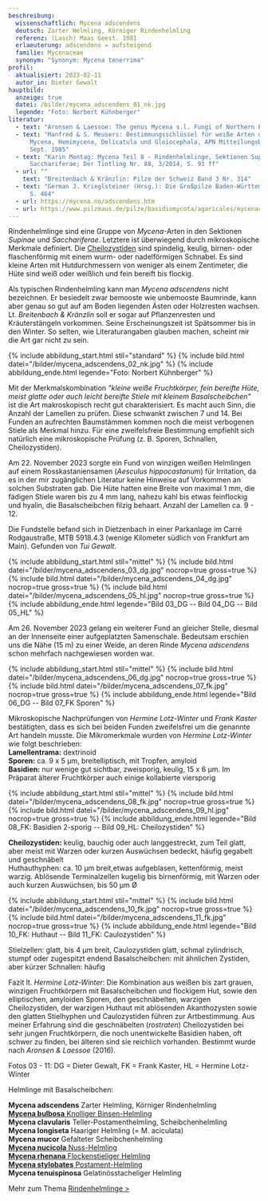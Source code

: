 ```yaml
---
beschreibung:
  wissenschaftlich: Mycena adscendens
  deutsch: Zarter Helmling, Körniger Rindenhelmling
  referenz: (Lasch) Maas Geest. 1981
  erlaeuterung: adscendens = aufsteigend
  familie: Mycenaceae
  synonym: "Synonym: Mycena tenerrima"
profil:
  aktualisiert: 2023-02-11
  autor_in: Dieter Gewalt
hauptbild:
  anzeige: true
  datei: /bilder/mycena_adscendens_01_nk.jpg
  legende: "Foto: Norbert Kühnberger"
literatur:
  - text: "Aronsen & Laessoe: The genus Mycena s.l. Fungi of Northern Europe Vol. 5"
  - text: "Manfred & S. Meusers: Bestimmungsschlüssel für weiße Arten der Gattungen
      Mycena, Hemimycena, Delicatula und Gloiocephala, APN Mitteilungsblatt 2a
      Sept. 1985"
  - text: "Karin Montag: Mycena Teil 8 - Rindenhelmlinge, Sektionen Supinae und
      Sacchariferae; Der Tintling Nr. 88, 3/2014, S. 93 ff"
  - url: ""
    text: "Breitenbach & Kränzlin: Pilze der Schweiz Band 3 Nr. 314"
  - text: "German J. Krieglsteiner (Hrsg.): Die Großpilze Baden-Württembergs Band 3,
      S. 464"
  - url: https://mycena.no/adscendens.htm
  - url: https://www.pilzmaus.de/pilze/basidiomycota/agaricales/mycenaceae/mycena/m_adscendens/m_adscendens.htm
---
```

Rindenhelmlinge sind eine Gruppe von *Mycena*-Arten in den Sektionen *Supinae* und *Sacchariferae*. Letztere ist überwiegend durch mikroskopische Merkmale definiert. Die [Cheilozystiden](<Cheilozystiden "Glossar">) sind spindelig, keulig, birnen- oder flaschenförmig mit einem wurm- oder nadelförmigen Schnabel. Es sind kleine Arten mit Hutdurchmessern von weniger als einem Zentimeter, die Hüte sind weiß oder weißlich und fein bereift bis flockig.

Als typischen Rindenhelmling kann man *Mycena adscendens* nicht bezeichnen. Er besiedelt zwar bemooste wie unbemooste Baumrinde, kann aber genau so gut auf am Boden liegenden Ästen oder Holzresten wachsen. Lt. *Breitenbach & Kränzlin* soll er sogar auf Pflanzenresten und Kräuterstängeln vorkommen. Seine Erscheinungszeit ist Spätsommer bis in den Winter. So selten, wie Literaturangaben glauben machen, scheint mir die Art gar nicht zu sein.

{% include abbildung_start.html stil="standard" %}
{% include bild.html datei="/bilder/mycena_adscendens_02_nk.jpg" %}
{% include abbildung_ende.html legende="Foto: Norbert Kühnberger" %}

Mit der Merkmalskombination *"kleine weiße Fruchtkörper, fein bereifte Hüte, meist glatte oder auch leicht bereifte Stiele mit kleinem Basalscheibchen"* ist die Art makroskopisch recht gut charakterisiert. Es macht auch Sinn, die Anzahl der Lamellen zu prüfen. Diese schwankt zwischen 7 und 14. Bei Funden an aufrechten Baumstämmen kommen noch die meist verbogenen Stiele als Merkmal hinzu. Für eine zweifelsfreie Bestimmung empfiehlt sich natürlich eine mikroskopische Prüfung (z. B. Sporen, Schnallen, Cheilozystiden).

Am 22. November 2023 sorgte ein Fund von winzigen weißen Helmlingen auf einem Rosskastaniensamen (*Aesculus hippocastanum*) für Irritation, da es in der mir zugänglichen Literatur keine Hinweise auf Vorkommen an solchen Substraten gab. Die Hüte hatten eine Breite von maximal 1 mm, die fädigen Stiele waren bis zu 4 mm lang, nahezu kahl bis etwas feinflockig und hyalin, die Basalscheibchen filzig behaart. Anzahl der Lamellen ca. 9 - 12.

Die Fundstelle befand sich in Dietzenbach in einer Parkanlage im Carré Rodgaustraße, MTB 5918.4.3 (wenige Kilometer südlich von Frankfurt am Main). Gefunden von *Tui Gewalt*.

{% include abbildung_start.html stil="mittel" %}
{% include bild.html datei="/bilder/mycena_adscendens_03_dg.jpg" nocrop=true gross=true %}
{% include bild.html datei="/bilder/mycena_adscendens_04_dg.jpg" nocrop=true gross=true %}
{% include bild.html datei="/bilder/mycena_adscendens_05_hl.jpg" nocrop=true gross=true %}
{% include abbildung_ende.html legende="Bild 03_DG -- Bild 04_DG -- Bild 05_HL" %}

Am 26. November 2023 gelang ein weiterer Fund an gleicher Stelle, diesmal an der Innenseite einer aufgeplatzten Samenschale. Bedeutsam erschien uns die Nähe (15 m) zu einer Weide, an deren Rinde *Mycena adscendens* schon mehrfach nachgewiesen worden war.

{% include abbildung_start.html stil="mittel" %}
{% include bild.html datei="/bilder/mycena_adscendens_06_dg.jpg" nocrop=true gross=true %}
{% include bild.html datei="/bilder/mycena_adscendens_07_fk.jpg" nocrop=true gross=true %}
{% include abbildung_ende.html legende="Bild 06_DG -- Bild 07_FK Sporen" %}

Mikroskopische Nachprüfungen von *Hermine Lotz-Winter* und *Frank Kaster* bestätigten, dass es sich bei beiden Funden zweifelsfrei um die genannte Art handeln musste. Die Mikromerkmale wurden von *Hermine Lotz-Winter* wie folgt beschrieben:\
**Lamellentrama:** dextrinoid\
**Sporen:** ca. 9 x 5 µm, breitelliptisch, mit Tropfen, amyloid\
**Basidien:** nur wenige gut sichtbar, zweisporig, keulig, 15 x 6 µm. Im Präparat älterer Fruchtkörper auch einige kollabierte viersporig

{% include abbildung_start.html stil="mittel" %}
{% include bild.html datei="/bilder/mycena_adscendens_08_fk.jpg" nocrop=true gross=true %}
{% include bild.html datei="/bilder/mycena_adscendens_09_hl.jpg" nocrop=true gross=true %}
{% include abbildung_ende.html legende="Bild 08_FK: Basidien 2-sporig -- Bild 09_HL: Cheilozystiden" %}

**Cheilozystiden:** keulig, bauchig oder auch langgestreckt, zum Teil glatt, aber meist mit Warzen oder kurzen Auswüchsen bedeckt, häufig gegabelt und geschnäbelt\
Huthauthyphen: ca. 10 µm breit,etwas aufgeblasen, kettenförmig, meist warzig. Ablösende Terminalzellen kugelig bis birnenförmig, mit Warzen oder auch kurzen Auswüchsen, bis 50 µm Ø

{% include abbildung_start.html stil="mittel" %}
{% include bild.html datei="/bilder/mycena_adscendens_10_fk.jpg" nocrop=true gross=true %}
{% include bild.html datei="/bilder/mycena_adscendens_11_fk.jpg" nocrop=true gross=true %}
{% include abbildung_ende.html legende="Bild 10_FK: Huthaut -- Bild 11_FK: Caulozystiden" %}

Stielzellen: glatt, bis 4 µm breit, Caulozystiden glatt, schmal zylindrisch, stumpf oder zugespitzt endend
Basalscheibchen: mit ähnlichen Zystiden, aber kürzer
Schnallen: häufig

Fazit lt. *Hermine Lotz-Winter*: Die Kombination aus weißen bis zart grauen, winzigen Fruchtkörpern mit Basalscheibchen und flockigem Hut, sowie den elliptischen, amyloiden Sporen, den geschnäbelten, warzigen Cheilozystiden, der warzigen Huthaut mit ablösenden Akanthozysten sowie den glatten Stielhyphen und Caulozystiden führen zur Artbestimmung. Aus meiner Erfahrung sind die geschnäbelten (*rostraten*) Cheilozystiden bei sehr jungen Fruchtkörpern, die noch unentwickelte Basidien haben, oft schwer zu finden, bei älteren sind sie reichlich vorhanden. Bestimmt wurde nach *Aronsen & Laessoe* (2016).

Fotos 03 - 11: DG = Dieter Gewalt, FK = Frank Kaster, HL = Hermine Lotz-Winter

Helmlinge mit Basalscheibchen:

**Mycena adscendens** Zarter Helmling, Körniger Rindenhelmling\
[**Mycena bulbosa** Knolliger Binsen-Helmling](/pilze/mycena-bulbosa-knolliger-binsen-helmling)\
**Mycena clavularis** Teller-Postamenthelmling, Scheibchenhelmling\
**Mycena longiseta** Haariger Helmling (= M. aciculata)\
**Mycena mucor** Gefalteter Scheibchenhelmling\
[**Mycena nucicola** Nuss-Helmling](/pilze/mycena-nucicola-nuss-helmling)\
[**Mycena rhenana** Flockenstieliger Helmling](/pilze/mycena-rhenana-flockenstieliger-helmling)\
[**Mycena stylobates** Postament-Helmling](/pilze/mycena-stylobates-postament-helmling)\
**Mycena tenuispinosa** Gelatinösstacheliger Helmling

Mehr zum Thema [Rindenhelmlinge >](/verwandt/rindenhelmlinge)